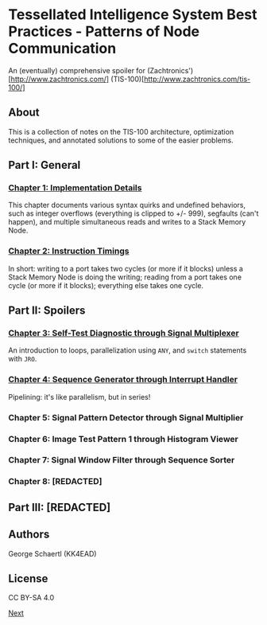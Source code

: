# Tessellated Intelligence System Best Practices - Patterns of Node Communication

An (eventually) comprehensive spoiler for (Zachtronics')[http://www.zachtronics.com/] (TIS-100)[http://www.zachtronics.com/tis-100/]

## About

This is a collection of notes on the TIS-100 architecture, optimization techniques, and annotated solutions to some of the easier problems.

## Part I: General

### [Chapter 1: Implementation Details](chapter01.md)

This chapter documents various syntax quirks and undefined behaviors, such as integer overflows (everything is clipped to +/- 999), segfaults (can't happen), and multiple simultaneous reads and writes to a Stack Memory Node.

### [Chapter 2: Instruction Timings](chapter02.md)

In short: writing to a port takes two cycles (or more if it blocks) unless a Stack Memory Node is doing the writing; reading from a port takes one cycle (or more if it blocks); everything else takes one cycle.

## Part II: Spoilers

### [Chapter 3: Self-Test Diagnostic through Signal Multiplexer](chapter03.md)

An introduction to loops, parallelization using `ANY`, and `switch` statements with `JRO`.

### [Chapter 4: Sequence Generator through Interrupt Handler](chapter04.md)

Pipelining: it's like parallelism, but in series!

### Chapter 5: Signal Pattern Detector through Signal Multiplier

### Chapter 6: Image Test Pattern 1 through Histogram Viewer

### Chapter 7: Signal Window Filter through Sequence Sorter

### Chapter 8: [REDACTED]

## Part III: [REDACTED]

## Authors

George Schaertl (KK4EAD)

## License

CC BY-SA 4.0

[Next](chapter01.md)